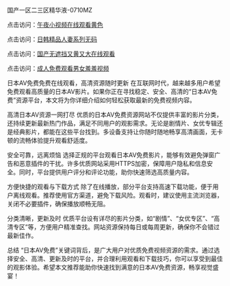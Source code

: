 国产一区二三区精华液-0710MZ

点击访问：<a href="https://heiliaoga6s9v.pages.dev">午夜小视频在线观看黄色</a>

点击访问：<a href="https://heiliaoow5kzm.pages.dev">日韩精品人妻系列无码</a>

点击访问：<a href="https://heiliaozj3tjd.pages.dev">国产无遮挡又黄又大在线观看</a>

点击访问：<a href="https://heiliaoxqkkct.pages.dev">成人免费观看男女羞羞视频</a>

日本AV免费免费在线观看，高清资源随时更新
在互联网时代，越来越多用户希望免费观看高质量的日本AV影片。如果你正在寻找稳定、安全、高清的“日本AV免费”资源平台，本文将为你详细介绍如何轻松获取最新的免费视频内容。

高清日本AV资源一网打尽
优质的日本AV免费资源网站不仅提供丰富的影片分类，还持续更新最新热门作品，满足不同用户的观影需求。无论是剧情片、女优专辑还是经典影片，都能在这些平台找到。多设备支持让你随时随地畅享高清画面，无卡顿的流畅体验提升观看舒适度。

安全可靠，远离烦恼
选择正规的平台观看日本AV免费影片，能够有效避免弹窗广告和恶意插件的干扰。许多优质网站采用HTTPS加密，保障用户隐私和信息安全。同时，平台提供用户评分和评论功能，助你快速筛选高质量内容。

方便快捷的观看与下载方式
除了在线播放，部分平台支持高速下载功能，便于用户离线观看。推荐使用官方渠道，避免下载风险。观看时，建议使用主流浏览器，关闭不必要插件，确保播放顺畅无阻。

分类清晰，更新及时
优质平台设有详尽的影片分类，如“剧情”、“女优专区”、“高清专区”等，方便用户精准查找。网站资源保持每日或每周更新，确保你不会错过最新佳作。

总结
“日本AV免费”关键词背后，是广大用户对优质免费视频资源的需求。通过选择安全、高清、更新及时的平台，并合理利用观看和下载技巧，你可以享受到最佳的观影体验。希望本文推荐能助你快速找到满意的日本AV免费资源，畅享视觉盛宴！

<span style="display:none;">[Canonical link]( ）</span>
